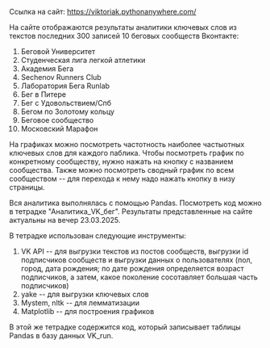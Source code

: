 Ссылка на сайт: https://viktoriak.pythonanywhere.com/

На сайте отображаются результаты аналитики ключевых слов из текстов последних 300 записей 10 беговых сообществ Вконтакте:
1) Беговой Университет
2) Студенческая лига легкой атлетики
3) Академия Бега
4) Sechenov Runners Club
5) Лаборатория Бега Runlab
6) Бег в Питере
7) Бег с Удовольствием/Спб
8) Бегом по Золотому кольцу
9) Беговое сообщество
10) Московский Марафон

На графиках можно посмотреть частотность наиболее частыотных ключевых слов для каждого паблика. Чтобы посмотреть график по конкретному сообществу, нужно нажать на кнопку с названием сообщества.
Также можно посмотреть сводный график по всем сообществом -- для перехода к нему надо нажать кнопку в низу страницы.

Вся аналитика выполнялась с помощью Pandas. Посмотреть код можно в тетрадке "Аналитика_VK_бег". Результаты представленные на сайте актуальны на вечер 23.03.2025.

В тетрадке использован следующие инструменты:
1) VK API -- для выгрузки текстов из постов сообществ, выгрузки id подписчиков сообществ и выгрузки данных о пользователях (пол, город, дата рождения; по дате рождения определяется возраст подписчиков, а затем, какое поколение сосотавляет большая часть подписчиков)
2) yake -- для выгрузки ключевых слов
3) Mystem, nltk -- для лемматизации
4) Matplotlib -- для построения графиков

В этой же тетрадке содержится код, который записывает таблицы Pandas в базу данных VK_run.
